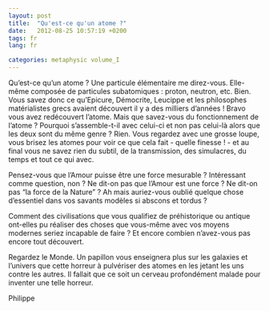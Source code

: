 ```yaml
---
layout: post
title:  "Qu'est-ce qu'un atome ?"
date:   2012-08-25 10:57:19 +0200
tags: fr
lang: fr

categories: metaphysic volume_I
---
```

Qu’est-ce qu’un atome ? Une particule élémentaire me direz-vous. Elle-même composée de particules subatomiques : proton, neutron, etc. Bien. Vous savez donc ce qu’Epicure, Démocrite, Leucippe et les philosophes matérialistes grecs avaient découvert il y a des milliers d’années ! Bravo vous avez redécouvert l’atome. Mais que savez-vous du fonctionnement de l’atome ? Pourquoi s’assemble-t-il avec celui-ci et non pas celui-là alors que les deux sont du même genre ? Rien. Vous regardez avec une grosse loupe, vous brisez les atomes pour voir ce que cela fait - quelle finesse ! - et au final vous ne savez rien du subtil, de la transmission, des simulacres, du temps et tout ce qui avec.

Pensez-vous que l’Amour puisse être une force mesurable ? Intéressant comme question, non ? Ne dit-on pas que l’Amour est une force ? Ne dit-on pas “la force de la Nature” ? Ah mais auriez-vous oublié quelque chose d’essentiel dans vos savants modèles si abscons et tordus ?

Comment des civilisations que vous qualifiez de préhistorique ou antique ont-elles pu réaliser des choses que vous-même avec vos moyens modernes seriez incapable de faire ? Et encore combien n’avez-vous pas encore tout découvert.

Regardez le Monde. Un papillon vous enseignera plus sur les galaxies et l’univers que cette horreur à pulvériser des atomes en les jetant les uns contre les autres. Il fallait que ce soit un cerveau profondément malade pour inventer une telle horreur.

Philippe

<!-- 
Ce(tte) œuvre est mise à disposition selon les termes de la Licence Creative Commons Attribution - Pas d’Utilisation Commerciale 4.0 International.
-->